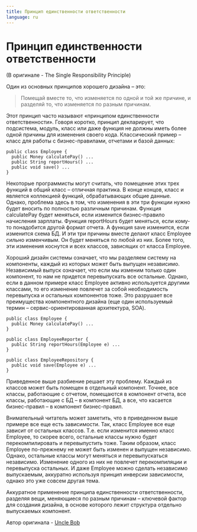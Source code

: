 ```yaml
---
title: Принцип единственности ответственности
language: ru
---
```


# Принцип единственности ответственности
(В оригинале - The Single Responsibility Principle)

Один из основных принципов хорошего дизайна – это:

> Помещай вместе то, что изменяется по одной и той же причине, и разделяй то, что изменяется по разным причинам.

Этот принцип часто называют «принципом единственности ответственности». Говоря коротко, принцип декларирует, что подсистема, модуль, класс или даже функция не должны иметь более одной причины для изменения своего кода. Классический пример – класс для работы с бизнес-правилами, отчетами и базой данных:

```
public class Employee {
  public Money calculatePay() ...
  public String reportHours() ...
  public void save() ...
}
```

Некоторые программисты могут считать, что помещение этих трех функций в общий класс – отличная практика. В конце концов, класс и является коллекцией функций, обрабатывающих общие данные. Однако, проблема здесь в том, что изменения в эти три функции нужно будет вносить по полностью различным причинам. Функция calculatePay будет меняться, если изменится бизнес-правило начисления зарплаты. Функция reportHours будет меняться, если кому-то понадобится другой формат отчета. А функция save изменится, если изменится схема БД. И эти три причины вместе делают класс Employee сильно изменчивым. Он будет меняться по любой из них. Более того, эти изменения коснутся и всех классов, зависящих от класса Employee.

Хороший дизайн системы означает, что мы разделяем систему на компоненты, каждый из которых может быть выпущен независимо. Независимый выпуск означает, что если мы изменим только один компонент, то нам не придется перевыпускать все остальные. Однако, если в данном примере класс Employee активно используется другими классами, то его изменение повлечет за собой необходимость перевыпуска и остальных компонентов тоже. Это разрушает все преимущества компонентного дизайна (еще один используемый термин – сервис-ориентированная архитектура, SOA).

```
public class Employee {
  public Money calculatePay() ...
}

public class EmployeeReporter {
  public String reportHours(Employee e) ...
}

public class EmployeeRepository {
  public void save(Employee e) ...
}
```

Приведенное выше разбиение решает эту проблему. Каждый из классов может быть помещен в отдельный компонент. Точнее, все классы, работающие с отчетом, помещаются в компонент отчета, все классы, работающие с БД – в компонент БД, а все, что касается бизнес-правил – в компонент бизнес-правил.

Внимательный читатель может заметить, что в приведенном выше примере все еще есть зависимости. Так, класс Employee все еще зависит от остальных классов. Т.е. если изменится именно класс Employee, то скорее всего, остальные классы нужно будет перекомпилировать и перевыпустить тоже. Таким образом, класс Employee по-прежнему не может быть изменен и выпущен независимо. Однако, остальные классы могут меняться и перевыпускаться независимо. Изменение одного из них не повлечет перекомпиляции и перевыпуска остальных. И даже Employee можно сделать независимо выпускаемым, аккуратно используя принцип инверсии зависимости, однако это уже совсем другая тема.

Аккуратное применение принципа единственности ответственности, разделяя вещи, меняющиеся по разным причинам – ключевой фактор для создания дизайна, в основе которого лежит структура отдельно выпускаемых компонент.

Автор оригинала - [Uncle Bob](http://programmer.97things.oreilly.com/wiki/index.php/Uncle_Bob)